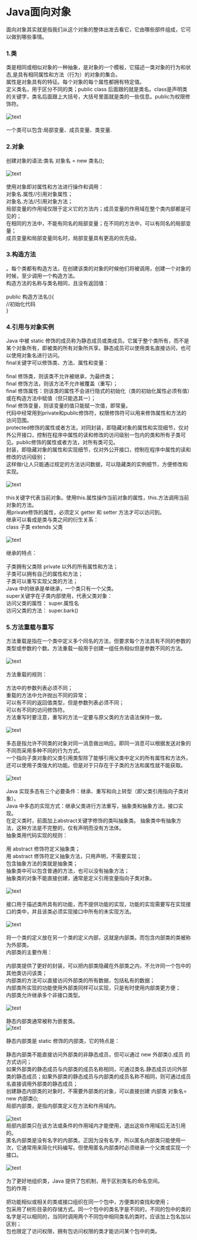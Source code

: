 # Java面向对象
面向对象其实就是指我们从这个对象的整体出发去看它，它由哪些部件组成，它可以做到哪些事情。<br>
### 1.类
类是相同或相似对象的一种抽象，是对象的一个模板，它描述一类对象的行为和状态,是具有相同属性和方法（行为）的对象的集合。<br>
属性是对象具有的特征。每个对象的每个属性都拥有特定值。<br>
定义类名，用于区分不同的类；public class 后面跟的就是类名。class是声明类的关键字，类名后面跟上大括号，大括号里面就是类的一些信息。public为权限修饰符。<br><br>
![text](https://github.com/asdLingDe/hellow-world/blob/master/%E5%87%8C%E5%BE%B7/70.png?raw=true)<br><br>
一个类可以包含:局部变量、成员变量、类变量.<br>
### 2.对象
创建对象的语法:类名 对象名 = new 类名();<br><br>
![text](https://github.com/asdLingDe/hellow-world/blob/master/%E5%87%8C%E5%BE%B7/71.png?raw=true)<br><br>
使用对象即对属性和方法进行操作和调用：<br>
对象名.属性//引用对象属性；<br>
对象名.方法//引用对象方法；<br>
局部变量的作用域仅限于定义它的方法内；成员变量的作用域在整个类内部都是可见的；<br>
在相同的方法中，不能有同名的局部变量；在不同的方法中，可以有同名的局部变量；<br>
成员变量和局部变量同名时，局部变量具有更高的优先级。<br>
### 3.构造方法
。每个类都有构造方法，在创建该类的对象的时候他们将被调用，创建一个对象的时候，至少调用一个构造方法。<br>
构造方法的名称与类名相同，且没有返回值：<br><br>
public 构造方法名(){<br>
//初始化代码<br>
}<br>
### 4.引用与对象实例
Java 中被 static 修饰的成员称为静态成员或类成员。它属于整个类所有，而不是某个对象所有，即被类的所有对象所共享。静态成员可以使用类名直接访问，也可以使用对象名进行访问。<br>
final关键字可以修饰类、方法、属性和变量：<br><br>
final 修饰类，则该类不允许被继承，为最终类；<br>
final 修饰方法，则该方法不允许被覆盖（重写）；<br>
final 修饰属性：则该类的属性不会进行隐式的初始化（类的初始化属性必须有值）或在构造方法中赋值（但只能选其一）；<br>
final 修饰变量，则该变量的值只能赋一次值，即常量。<br>
代码中经常用到private和public修饰符，权限修饰符可以用来修饰属性和方法的访问范围。<br>
protected修饰的属性或者方法，对同封装，即隐藏对象的属性和实现细节，仅对外公开接口，控制在程序中属性的读和修改的访问级别一包内的类和所有子类可见。public修饰的属性或者方法，对所有类可见。<br>
封装，即隐藏对象的属性和实现细节，仅对外公开接口，控制在程序中属性的读和修改的访问级别；<br>
这样做r让人只能通过规定的方法访问数据，可以隐藏类的实例细节，方便修改和实现。<br><br>
![text](https://github.com/asdLingDe/hellow-world/blob/master/%E5%87%8C%E5%BE%B7/72.png?raw=true)<br><br>
this关键字代表当前对象。使用this.属性操作当前对象的属性，this.方法调用当前对象的方法。<br>
用private修饰的属性，必须定义 getter 和 setter 方法才可以访问到。<br>
继承可以看成是类与类之间的衍生关系：<br>
class 子类 extends 父类<br><br>
![text](https://github.com/asdLingDe/hellow-world/blob/master/%E5%87%8C%E5%BE%B7/73.png?raw=true)<br><br>
继承的特点：<br><br>
子类拥有父类除 private 以外的所有属性和方法；<br>
子类可以拥有自己的属性和方法；<br>
子类可以重写实现父类的方法；<br>
Java 中的继承是单继承，一个类只有一个父类。<br>
super关键字在子类内部使用，代表父类对象：<br>
访问父类的属性： super.属性名<br>
访问父类的方法： super.bark()<br>
### 5.方法重载与重写
方法重载是指在一个类中定义多个同名的方法，但要求每个方法具有不同的参数的类型或参数的个数。方法重载一般用于创建一组任务相似但是参数不同的方法。<br><br>
![text](https://github.com/asdLingDe/hellow-world/blob/master/%E5%87%8C%E5%BE%B7/74.png?raw=true)<br><br>
方法重载的规则：<br><br>
方法中的参数列表必须不同；<br>
重载的方法中允许抛出不同的异常；<br>
可以有不同的返回值类型，但是参数列表必须不同；<br>
可以有不同的访问修饰符。<br>
方法重写时要注意，重写的方法一定要与原父类的方法语法保持一致。<br><br>
![text](https://github.com/asdLingDe/hellow-world/blob/master/%E5%87%8C%E5%BE%B7/75.png?raw=true)<br><br>
多态是指允许不同类的对象对同一消息做出响应。即同一消息可以根据发送对象的不同而采用多种不同的行为方式。<br>
一个指向子类对象的父类引用类型除了能够引用父类中定义的所有属性和方法外，还可以使用子类强大的功能。但是对于只存在于子类的方法和属性就不能获取。<br><br>
![text](https://github.com/asdLingDe/hellow-world/blob/master/%E5%87%8C%E5%BE%B7/76.png?raw=true)<br><br>
Java 实现多态有三个必要条件：继承、重写和向上转型（即父类引用指向子类对象）。<br>
Java 中多态的实现方式：继承父类进行方法重写，抽象类和抽象方法，接口实现。<br>
在定义类时，前面加上abstract关键字修饰的类叫抽象类。 抽象类中有抽象方法，这种方法是不完整的，仅有声明而没有方法体。<br>
抽象类用代码实现的规则：<br><br>
用 abstract 修饰符定义抽象类；<br>
用 abstract 修饰符定义抽象方法，只用声明，不需要实现；<br>
包含抽象方法的类就是抽象类；<br>
抽象类中可以包含普通的方法，也可以没有抽象方法；<br>
抽象类的对象不能直接创建，通常是定义引用变量指向子类对象。<br><br>
![text](https://github.com/asdLingDe/hellow-world/blob/master/%E5%87%8C%E5%BE%B7/77.png?raw=true)<br><br>
接口用于描述类所具有的功能，而不提供功能的实现，功能的实现需要写在实现接口的类中，并且该类必须实现接口中所有的未实现方法。<br><br>
![text](https://github.com/asdLingDe/hellow-world/blob/master/%E5%87%8C%E5%BE%B7/78.png?raw=true)<br><br>
将一个类的定义放在另一个类的定义内部，这就是内部类。而包含内部类的类被称为外部类。<br>
内部类的主要作用：<br><br>
内部类提供了更好的封装，可以把内部类隐藏在外部类之内，不允许同一个包中的其他类访问该类；<br>
内部类的方法可以直接访问外部类的所有数据，包括私有的数据；<br>
内部类所实现的功能使用外部类同样可以实现，只是有时使用内部类更方便；<br>
内部类允许继承多个非接口类型。<br><br>
![text](https://github.com/asdLingDe/hellow-world/blob/master/%E5%87%8C%E5%BE%B7/79.png?raw=true)<br><br>
静态内部类通常被称为嵌套类。<br>
![text](https://github.com/asdLingDe/hellow-world/blob/master/%E5%87%8C%E5%BE%B7/80.jpg?raw=true)<br><br>
静态内部类是 static 修饰的内部类，它的特点是：<br><br>
静态内部类不能直接访问外部类的非静态成员，但可以通过 new 外部类().成员 的方式访问；<br>
如果外部类的静态成员与内部类的成员名称相同，可通过类名.静态成员访问外部类的静态成员；如果外部类的静态成员与内部类的成员名称不相同，则可通过成员名直接调用外部类的静态成员；<br>
创建静态内部类的对象时，不需要外部类的对象，可以直接创建 内部类 对象名= new 内部类();<br>
局部内部类，是指内部类定义在方法和作用域内。<br><br>
![text](https://github.com/asdLingDe/hellow-world/blob/master/%E5%87%8C%E5%BE%B7/81.png?raw=true)<br>
局部内部类只在该方法或条件的作用域内才能使用，退出这些作用域后无法引用的。<br>
匿名内部类是没有名字的内部类。正因为没有名字，所以匿名内部类只能使用一次，它通常用来简化代码编写。但使用匿名内部类时必须继承一个父类或实现一个接口。<br><br>
![text](https://github.com/asdLingDe/hellow-world/blob/master/%E5%87%8C%E5%BE%B7/82.png?raw=true)<br><br>
为了更好地组织类，Java 提供了包机制，用于区别类名的命名空间。<br>
包的作用：<br><br>
把功能相似或相关的类或接口组织在同一个包中，方便类的查找和使用；<br>
包采用了树形目录的存储方式。同一个包中的类名字是不同的，不同的包中的类的名字是可以相同的，当同时调用两个不同包中相同类名的类时，应该加上包名加以区别；<br>
包也限定了访问权限，拥有包访问权限的类才能访问某个包中的类。<br>
